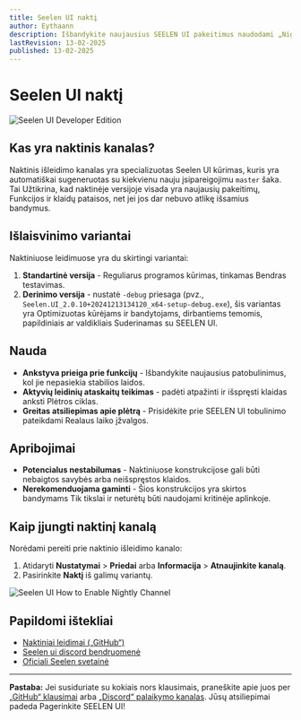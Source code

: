 ```yaml
---
title: Seelen UI naktį
author: Eythaann
description: Išbandykite naujausius SEELEN UI pakeitimus naudodami „Nightly Update Channel“!
lastRevision: 13-02-2025
published: 13-02-2025
---
```


# Seelen UI naktį

![Seelen UI Developer Edition](https://github.com/user-attachments/assets/76634b49-7b09-4ef2-9643-e93542309f5d)

## Kas yra naktinis kanalas?

Naktinis išleidimo kanalas yra specializuotas Seelen UI kūrimas, kuris yra
automatiškai sugeneruotas su kiekvienu nauju įsipareigojimu `master` šaka. Tai
Užtikrina, kad naktinėje versijoje visada yra naujausių pakeitimų, Funkcijos ir
klaidų pataisos, net jei jos dar nebuvo atlikę išsamius bandymus.

## Išlaisvinimo variantai

Naktiniuose leidimuose yra du skirtingi variantai:

1. **Standartinė versija** - Reguliarus programos kūrimas, tinkamas Bendras
   testavimas.
2. **Derinimo versija** - nustatė `-debug` priesaga (pvz.,
   `Seelen.UI_2.0.10+20241213134120_x64-setup-debug.exe`), šis variantas yra
   Optimizuotas kūrėjams ir bandytojams, dirbantiems temomis, papildiniais ar
   valdikliais Suderinamas su SEELEN UI.

## Nauda

- **Ankstyva prieiga prie funkcijų** - Išbandykite naujausius patobulinimus, kol
  jie nepasiekia stabilios laidos.
- **Aktyvių leidinių ataskaitų teikimas** - padėti atpažinti ir išspręsti
  klaidas anksti Plėtros ciklas.
- **Greitas atsiliepimas apie plėtrą** - Prisidėkite prie SEELEN UI tobulinimo
  pateikdami Realaus laiko įžvalgos.

## Apribojimai

- **Potencialus nestabilumas** - Naktiniuose konstrukcijose gali būti nebaigtos
  savybės arba neišspręstos klaidos.
- **Nerekomenduojama gaminti** - Šios konstrukcijos yra skirtos bandymams Tik
  tikslai ir neturėtų būti naudojami kritinėje aplinkoje.

## Kaip įjungti naktinį kanalą

Norėdami pereiti prie naktinio išleidimo kanalo:

1. Atidaryti **Nustatymai** > **Priedai** arba **Informacija** > **Atnaujinkite
   kanalą**.
2. Pasirinkite **Naktį** iš galimų variantų.

![Seelen UI How to Enable Nightly Channel](https://github.com/user-attachments/assets/ae88aeac-98cc-4424-a9e7-fb59740b694e)

## Papildomi ištekliai

- [Naktiniai leidimai („GitHub“)](https://github.com/eythaann/Seelen-UI/releases/tag/nightly)
- [Seelen ui discord bendruomenė](https://discord.gg/ABfASx5ZAJ)
- [Oficiali Seelen svetainė](https://seelen.io)

---

**Pastaba:** Jei susiduriate su kokiais nors klausimais, praneškite apie juos
per [„GitHub“ klausimai](https://github.com/eythaann/Seelen-UI/issues) arba
[„Discord“ palaikymo kanalas](https://discord.gg/ABfASx5ZAJ). Jūsų atsiliepimai
padeda Pagerinkite SEELEN UI!
